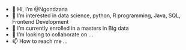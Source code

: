 - 👋 Hi, I’m @Ngondzana
- 👀 I’m interested in data science, python, R programming, Java, SQL, Frontend Development
- 🌱 I’m currently enrolled in a masters in Big data
- 💞️ I’m looking to collaborate on ...
- 📫 How to reach me ...

<!---
Ngondzana/Ngondzana is a ✨ special ✨ repository because its `README.md` (this file) appears on your GitHub profile.
You can click the Preview link to take a look at your changes.
--->
